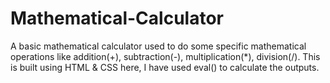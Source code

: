 # Mathematical-Calculator

A basic mathematical calculator used to do some specific mathematical operations like addition(+), subtraction(-), multiplication(*), division(/).
This is built using HTML & CSS
here, I have used eval() to calculate the outputs.

